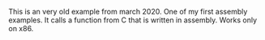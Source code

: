 This is an very old example from march 2020. One of my first assembly examples.
It calls a function from C that is written in assembly. Works only on x86.

